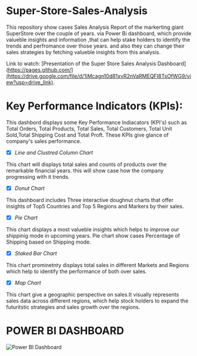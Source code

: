 # **Super-Store-Sales-Analysis**      
   This repository show cases Sales Analysis Report of the markerting giant SuperStore over the couple of years.
via Power Bi dashboard, which provide valueble insights and information ,that can help stake holders to identify the
trends and perfromance over those years. and also they can change their sales strategies by fetching valueble insights from this analysis.

Link to watch: [Presentation of the Super Store Sales Analysis Dashboard](https://pages.github.com/](https://drive.google.com/file/d/1iMcagn10d81xvR2nVaRMEQFI8TsOfWG9/view?usp=drive_link).


 # Key Performance Indicators (KPIs):

This dashbord displays some Key Performance Indiacators (KPI's) such as
Total Orders, Total Products, Total Sales, Total Customers, Total Unit Sold,Total Shipping Cost and Total Proft.
These KPIs give glance of company's sales performance.

- [x] *Line and Clustred Column Chart*

This chart will displays total sales and counts of products over the remarkable financial years.
this will show case how the  company progressing with it trends.

- [x] *Donut Chart*

This dashboard includes Three interactive doughnut charts that offer insights of Top5 Countries and Top 5 Regions and Markers by their sales.

- [x] *Pie Chart*

This chart displays a most valueble insights which helps to improve our shippinig  mode in upcoming years.
Pie chart show cases Percentage of Shipping based on Shipping mode.

- [x] *Staked Bar Chart*

This chart prominetnty displays total sales in different Markets and Regions which help to identify the performance of both over sales.

- [x] *Map Chart*

This chart give a geographic perspective on sales.It visually represents sales data across different regions, which help stock holders to 
expand the futuritstic strategies and sales growth over the regions.

# POWER BI DASHBOARD

![Power BI Dashboard](https://github.com/arbalu03/Super-Store-Sales-Analysis/assets/136765506/a9f3b78d-4e9c-4719-a03c-02873c029f82)


